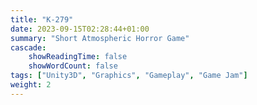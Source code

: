 ```yaml
---
title: "K-279"
date: 2023-09-15T02:28:44+01:00
summary: "Short Atmospheric Horror Game"
cascade:
    showReadingTime: false
    showWordCount: false
tags: ["Unity3D", "Graphics", "Gameplay", "Game Jam"]
weight: 2
---
```

